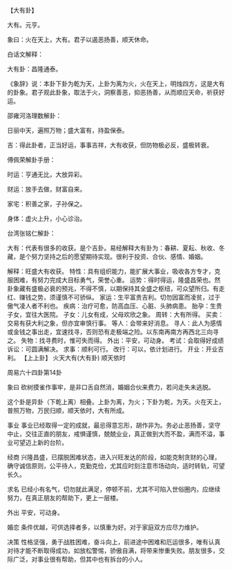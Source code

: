 【大有卦】

大有。元亨。

象曰：火在天上，大有。君子以遏恶扬善，顺天休命。

白话文解释：

大有卦：昌隆通泰。

《象辞》说：本卦下卦为乾为天，上卦为离为火，火在天上，明烛四方，这是大有的卦象。君子观此卦象，取法于火，洞察善恶，抑恶扬善，从而顺应天命，祈获好运。

邵雍河洛理数解卦：

日丽中天，遍照万物；盛大富有，持盈保泰。

吉：得此卦者，正当好运，事事吉祥，大有收获，但防物极必反，盛极转衰。

傅佩荣解卦手册：

时运：亨通无比，大放异彩。

财运：放手去做，财富自来。

家宅：积善之家，子孙保之。

身体：虚火上升，小心诊治。

台湾张铭仁解卦：

大有：代表有很多的收获。是个吉卦。易经解释大有卦为：春耕、夏耘、秋收、冬藏，是个努力坚持之后的愿望期待实现。很利于投资、合伙、感情、婚姻。

解释：旺盛大有收获。
特性：具有组织能力，能扩展大事业，吸收各方专才，克服困难，有努力完成大目标勇气，荣誉心重。
运势：得时得运，隆盛昌荣也。然卦象藏有盛极必衰的预兆，不得不慎，以期保持其全盛之枢纽，可众望所归。有走红、赚钱之势，须谨慎不可骄纵。
家运：生平富贵吉利。切勿因富而凌贫，过于傲气凌人者不利也。
疾病：治疗可愈，防高血压、心脏、头肺病患。
胎孕：生贵子女，宜往大医院。
子女：儿女有成，父母欢欣之象。
周转：大有所得。
买卖：交易有获大利之象，但亦宜审慎行事。
等人：会带来好消息。
寻人：此人为感情或金钱之事出走，宜速找寻，否则恐有走极端之险。以东南再南方再西北三向寻之。
失物：找寻费时，惟可失而得。
外出：平安，可动身。
考试：会取得好成绩
诉讼：可圆满解决。
求事：顺利可行。
改行：可以，依计划进行。
开业：开业吉利。
【上上卦】 火天大有(大有卦) 顺天依时

周易六十四卦第14卦

象曰 砍树摸雀作事牢，是非口舌自然消，婚姻合伙来费力，若问走失未逃脱。

这个卦是异卦（下乾上离）相叠。上卦为离，为火；下卦为乾，为天。火在天上，普照万物，万民归顺，顺天依时，大有所成。

事业 事业已经取得一定的成就，最忌得意忘形，胡作非为。务必止恶扬善，坚守中止，交往正直的朋友，戒惧谨慎，兢兢业业，真正做到大而不盈，满而不溢，事业可望迈上新的台阶。

经商 兴隆昌盛，已摆脱困难状态，进入兴旺发达的阶段，如能克制贪财的心理，确守诚信原则，公平待人，克勤克俭，尤其应时刻注意市场动向，适时转轨，可望长久。

求名 已经小有名气，切勿就此满足，停顿不前，尤其不可陷入世俗圈内，应继续努力，在真正朋友的帮助下，更上一层楼。

外出 平安，可动身。

婚恋 条件优越，可供选择者多，以慎重为好。对于家庭双方应尽力维护。

决策 性格坚强，勇于战胜困难，奋斗向上，前进途中困难和厄运很多，唯有认真对待才能不断取得成功，如放松警惕，骄傲自满，将带来惨重失败。朋友很多，交际广泛，对事业很有帮助，但其中也有拆台的小人。
